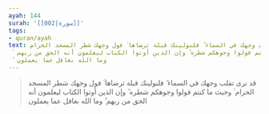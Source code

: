 ```yaml
---
ayah: 144
surah: '[[002|سورة]]'
tags:
- quran/ayah
text: قد نرى تقلب وجهك في السماء ۖ فلنولينك قبلة ترضاها ۚ فول وجهك شطر المسجد الحرام
  ۚ وحيث ما كنتم فولوا وجوهكم شطره ۗ وإن الذين أوتوا الكتاب ليعلمون أنه الحق من ربهم
  ۗ وما الله بغافل عما يعملون
---
```

> قد نرى تقلب وجهك في السماء ۖ فلنولينك قبلة ترضاها ۚ فول وجهك شطر المسجد الحرام ۚ وحيث ما كنتم فولوا وجوهكم شطره ۗ وإن الذين أوتوا الكتاب ليعلمون أنه الحق من ربهم ۗ وما الله بغافل عما يعملون
